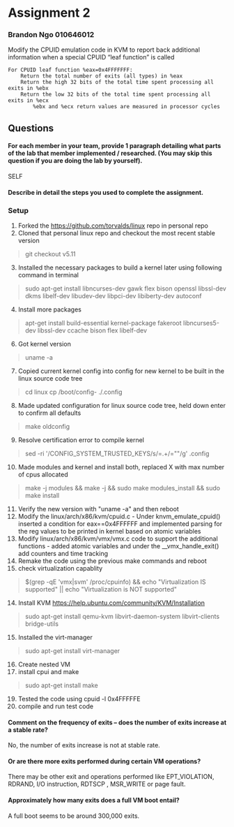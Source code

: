 # Assignment 2 
### Brandon Ngo 010646012

Modify the CPUID emulation code in KVM to report back additional information when a special CPUID “leaf function” is called

    For CPUID leaf function %eax=0x4FFFFFFF:
        Return the total number of exits (all types) in %eax
        Return the high 32 bits of the total time spent processing all exits in %ebx
        Return the low 32 bits of the total time spent processing all exits in %ecx
            %ebx and %ecx return values are measured in processor cycles

## Questions

#### For each member in your team, provide 1 paragraph detailing what parts of the lab that member implemented / researched. (You may skip this question if you are doing the lab by yourself).
SELF

#### Describe in detail the steps you used to complete the assignment. 
### Setup
  1. Forked the https://github.com/torvalds/linux repo in personal repo
  2. Cloned that personal linux repo and checkout the most recent stable version 
  > git checkout v5.11
  3. Installed the necessary packages to build a kernel later using following command in terminal 
  > sudo apt-get install libncurses-dev gawk flex bison openssl libssl-dev dkms libelf-dev libudev-dev libpci-dev libiberty-dev autoconf
  4. Install more packages
  > apt-get install build-essential kernel-package fakeroot libncurses5-dev libssl-dev ccache bison flex libelf-dev 
  6. Got kernel version
  > uname -a
  7. Copied current kernel config into config for new kernel to be built in the linux source code tree
  > cd linux
  >  cp /boot/config-<KERNEL VERSION> ./.config
  8. Made updated configuration for linux source code tree, held down enter to confirm all defaults
  > make oldconfig
  9. Resolve certification error to compile kernel 
  > sed -ri '/CONFIG_SYSTEM_TRUSTED_KEYS/s/=.+/=""/g' .config 
  10. Made modules and kernel and install both, replaced X with max number of cpus allocated
  > make -j <X> modules && make -j <X> && sudo make modules_install && sudo make install
  11. Verify the new version with "uname -a" and then reboot
  12. Modify the linux/arch/x86/kvm/cpuid.c 
    - Under knvm_emulate_cpuid() inserted a condition for eax==0x4FFFFFF and implemented parsing for the reg values to be printed in kernel based on atomic variables
  10. Modify linux/arch/x86/kvm/vmx/vmx.c code to support the additional functions
    - added atomic variables and under the __vmx_handle_exit() add counters and time tracking
  11. Remake the code using the previous make commands and reboot
  12. check virtualization capablity
  > $(grep -qE 'vmx|svm' /proc/cpuinfo) && echo "Virtualization IS supported" || echo "Virtualization is NOT supported"
  14. Install KVM https://help.ubuntu.com/community/KVM/Installation
  > sudo apt-get install qemu-kvm libvirt-daemon-system libvirt-clients bridge-utils
  15. Installed the virt-manager 
  > sudo apt-get install virt-manager
  16. Create nested VM
  17. install cpui and make
  > sudo apt-get install make
  19. Tested the code using cpuid -l 0x4FFFFFE
  20. compile and run test code

#### Comment on the frequency of exits – does the number of exits increase at a stable rate? 
No, the number of exits increase is not at stable rate. 
#### Or are there more exits performed during certain VM operations? 
There may be other exit and operations performed like EPT_VIOLATION, RDRAND, I/O instruction, RDTSCP , MSR_WRITE or page fault.
#### Approximately how many exits does a full VM boot entail?
A full boot seems to be around 300,000 exits. 

